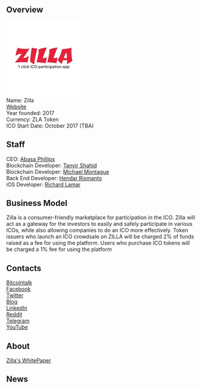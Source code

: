 ## Overview
![ logo](../projects/logo/zilla.jpg)  
Name: Zilla  
[Website](https://zla.io/)  
Year founded: 2017  
Currency: ZLA Token  
ICO Start Date: October 2017 (TBA)
## Staff
CEO: [Abasa Phillips](../people/abasa_phillips.md)  
Blockchain Developer: [Tanvir Shahid](../people/tanvir_shahid.md)  
Blockchain Developer: [Michael Montague](../people/michael_montague.md)  
Back End Developer: [Hendar Rismanto](../people/hendar_rismanto.md)  
iOS Developer: [Richard Lamar](../people/richard_lamar.md)  
## Business Model
Zilla is a consumer-friendly marketplace for participation in the ICO.
Zilla will act as a gateway for the investors to easily and safely participate in various ICOs, while also allowing companies to do an ICO more effectively.
Token issuers who launch an ICO crowdsale on ZILLA will be charged 2% of funds raised as a fee for using the platform. Users who purchase ICO tokens will be charged a 1% fee for using the platform
## Contacts
[Bitcointalk](https://bitcointalk.org/index.php?topic=2140007)   
[Facebook](https://www.facebook.com/ZILLAtoken/)   
[Twitter](https://twitter.com/zillatoken)  
[Blog](https://medium.com/@azilla)    
[LinkedIn](https://www.linkedin.com/company-beta/18218727)  
[Reddit](https://www.reddit.com/r/ZILLAtoken/)  
[Telegram](https://t.me/joinchat/F9vj4EQIkKu398SfexKQqg)  
[YouTube](https://www.youtube.com/channel/UCLyIzslnR46KHvC6F912Rkg)  
## About
[Zilla's WhitePaper](https://zla.io/assets/landingpage/docs/ZILLA_White_Paper_en.pdf)  
## News
